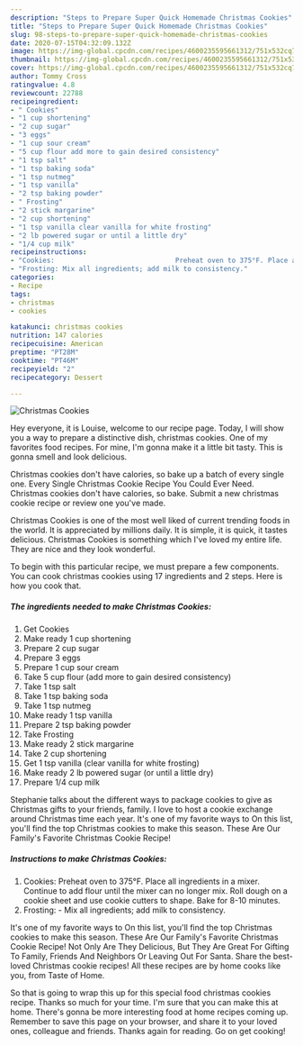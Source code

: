 ```yaml
---
description: "Steps to Prepare Super Quick Homemade Christmas Cookies"
title: "Steps to Prepare Super Quick Homemade Christmas Cookies"
slug: 98-steps-to-prepare-super-quick-homemade-christmas-cookies
date: 2020-07-15T04:32:09.132Z
image: https://img-global.cpcdn.com/recipes/4600235595661312/751x532cq70/christmas-cookies-recipe-main-photo.jpg
thumbnail: https://img-global.cpcdn.com/recipes/4600235595661312/751x532cq70/christmas-cookies-recipe-main-photo.jpg
cover: https://img-global.cpcdn.com/recipes/4600235595661312/751x532cq70/christmas-cookies-recipe-main-photo.jpg
author: Tommy Cross
ratingvalue: 4.8
reviewcount: 22788
recipeingredient:
- " Cookies"
- "1 cup shortening"
- "2 cup sugar"
- "3 eggs"
- "1 cup sour cream"
- "5 cup flour add more to gain desired consistency"
- "1 tsp salt"
- "1 tsp baking soda"
- "1 tsp nutmeg"
- "1 tsp vanilla"
- "2 tsp baking powder"
- " Frosting"
- "2 stick margarine"
- "2 cup shortening"
- "1 tsp vanilla clear vanilla for white frosting"
- "2 lb powered sugar or until a little dry"
- "1/4 cup milk"
recipeinstructions:
- "Cookies:                              Preheat oven to 375°F. Place all ingredients in a mixer. Continue to add flour until the mixer can no longer mix. Roll dough on a cookie sheet and use cookie cutters to shape. Bake for 8-10 minutes."
- "Frosting: Mix all ingredients; add milk to consistency."
categories:
- Recipe
tags:
- christmas
- cookies

katakunci: christmas cookies 
nutrition: 147 calories
recipecuisine: American
preptime: "PT28M"
cooktime: "PT46M"
recipeyield: "2"
recipecategory: Dessert

---
```



![Christmas Cookies](https://img-global.cpcdn.com/recipes/4600235595661312/751x532cq70/christmas-cookies-recipe-main-photo.jpg)

Hey everyone, it is Louise, welcome to our recipe page. Today, I will show you a way to prepare a distinctive dish, christmas cookies. One of my favorites food recipes. For mine, I'm gonna make it a little bit tasty. This is gonna smell and look delicious.

Christmas cookies don&#39;t have calories, so bake up a batch of every single one. Every Single Christmas Cookie Recipe You Could Ever Need. Christmas cookies don&#39;t have calories, so bake. Submit a new christmas cookie recipe or review one you&#39;ve made.

Christmas Cookies is one of the most well liked of current trending foods in the world. It is appreciated by millions daily. It is simple, it is quick, it tastes delicious. Christmas Cookies is something which I've loved my entire life. They are nice and they look wonderful.


To begin with this particular recipe, we must prepare a few components. You can cook christmas cookies using 17 ingredients and 2 steps. Here is how you cook that.

<!--inarticleads1-->

##### The ingredients needed to make Christmas Cookies:

1. Get  Cookies
1. Make ready 1 cup shortening
1. Prepare 2 cup sugar
1. Prepare 3 eggs
1. Prepare 1 cup sour cream
1. Take 5 cup flour (add more to gain desired consistency)
1. Take 1 tsp salt
1. Take 1 tsp baking soda
1. Take 1 tsp nutmeg
1. Make ready 1 tsp vanilla
1. Prepare 2 tsp baking powder
1. Take  Frosting
1. Make ready 2 stick margarine
1. Take 2 cup shortening
1. Get 1 tsp vanilla (clear vanilla for white frosting)
1. Make ready 2 lb powered sugar (or until a little dry)
1. Prepare 1/4 cup milk


Stephanie talks about the different ways to package cookies to give as Christmas gifts to your friends, family. I love to host a cookie exchange around Christmas time each year. It&#39;s one of my favorite ways to On this list, you&#39;ll find the top Christmas cookies to make this season. These Are Our Family&#39;s Favorite Christmas Cookie Recipe! 

<!--inarticleads2-->

##### Instructions to make Christmas Cookies:

1. Cookies:                              Preheat oven to 375°F. Place all ingredients in a mixer. Continue to add flour until the mixer can no longer mix. Roll dough on a cookie sheet and use cookie cutters to shape. Bake for 8-10 minutes.
1. Frosting: - Mix all ingredients; add milk to consistency.


It&#39;s one of my favorite ways to On this list, you&#39;ll find the top Christmas cookies to make this season. These Are Our Family&#39;s Favorite Christmas Cookie Recipe! Not Only Are They Delicious, But They Are Great For Gifting To Family, Friends And Neighbors Or Leaving Out For Santa. Share the best-loved Christmas cookie recipes! All these recipes are by home cooks like you, from Taste of Home. 

So that is going to wrap this up for this special food christmas cookies recipe. Thanks so much for your time. I'm sure that you can make this at home. There's gonna be more interesting food at home recipes coming up. Remember to save this page on your browser, and share it to your loved ones, colleague and friends. Thanks again for reading. Go on get cooking!
